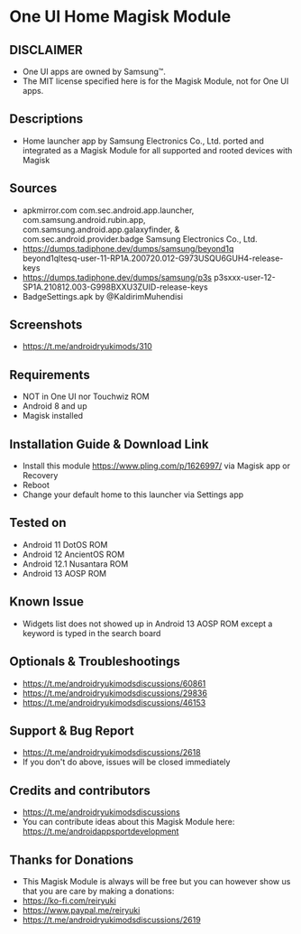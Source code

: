 # One UI Home Magisk Module

## DISCLAIMER
- One UI apps are owned by Samsung™.
- The MIT license specified here is for the Magisk Module, not for One UI apps.

## Descriptions
- Home launcher app by Samsung Electronics Co., Ltd. ported and integrated as a Magisk Module for all supported and rooted devices with Magisk

## Sources
- apkmirror.com com.sec.android.app.launcher, com.samsung.android.rubin.app, com.samsung.android.app.galaxyfinder, & com.sec.android.provider.badge Samsung Electronics Co., Ltd.
- https://dumps.tadiphone.dev/dumps/samsung/beyond1q beyond1qltesq-user-11-RP1A.200720.012-G973USQU6GUH4-release-keys
- https://dumps.tadiphone.dev/dumps/samsung/p3s p3sxxx-user-12-SP1A.210812.003-G998BXXU3ZUID-release-keys
- BadgeSettings.apk by @KaldirimMuhendisi

## Screenshots
- https://t.me/androidryukimods/310

## Requirements
- NOT in One UI nor Touchwiz ROM
- Android 8 and up
- Magisk installed

## Installation Guide & Download Link
- Install this module https://www.pling.com/p/1626997/ via Magisk app or Recovery
- Reboot
- Change your default home to this launcher via Settings app

## Tested on
- Android 11 DotOS ROM
- Android 12 AncientOS ROM
- Android 12.1 Nusantara ROM
- Android 13 AOSP ROM

## Known Issue
- Widgets list does not showed up in Android 13 AOSP ROM except a keyword is typed in the search board

## Optionals & Troubleshootings
- https://t.me/androidryukimodsdiscussions/60861
- https://t.me/androidryukimodsdiscussions/29836
- https://t.me/androidryukimodsdiscussions/46153

## Support & Bug Report
- https://t.me/androidryukimodsdiscussions/2618
- If you don't do above, issues will be closed immediately

## Credits and contributors
- https://t.me/androidryukimodsdiscussions
- You can contribute ideas about this Magisk Module here: https://t.me/androidappsportdevelopment

## Thanks for Donations
- This Magisk Module is always will be free but you can however show us that you are care by making a donations:
- https://ko-fi.com/reiryuki
- https://www.paypal.me/reiryuki
- https://t.me/androidryukimodsdiscussions/2619


